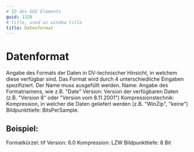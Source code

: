 ```yaml
---
# ID des GUI Elements
guid: 1320
# title, used as window title
title: Datenformat
---
```


# Datenformat

Angabe des Formats der Daten in DV-technischer Hinsicht, in welchem diese verfügbar sind. Das Format wird durch 4 unterschiedliche Eingaben spezifiziert. Der Name muss ausgefüllt werden. Name: Angabe des Formatnamens, wie z.B. "Date" Version: Version der verfügbaren Daten (z.B. "Version 8" oder "Version vom 8.11.2001") Kompressionstechnik: Kompression, in welcher die Daten geliefert werden (z.B. "WinZip", "keine") Bildpunkttiefe: BitsPerSample.

## Beispiel:

Formatkürzel: tif Version: 6.0 Kompression: LZW Bildpunkttiefe: 8 Bit
